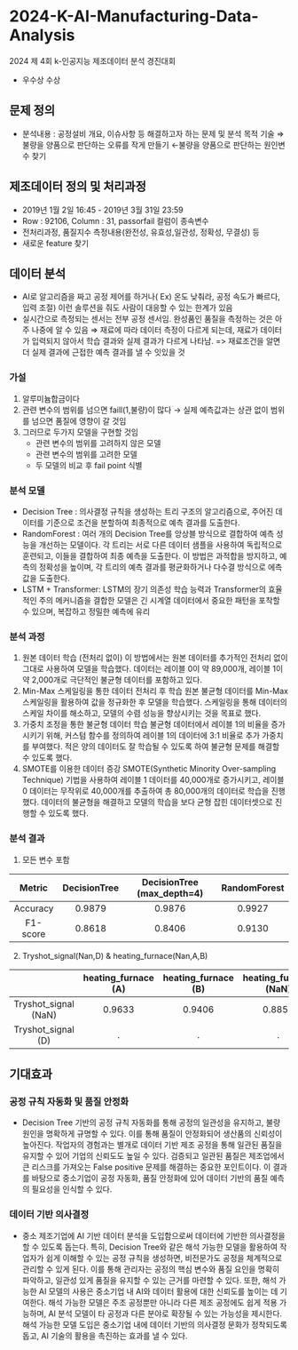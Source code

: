 # 2024-K-AI-Manufacturing-Data-Analysis
2024 제 4회 k-인공지능 제조데이터 분석 경진대회
- 우수상 수상

## 문제 정의
- 분석내용 : 공정설비 개요, 이슈사항 등 해결하고자 하는 문제 및 분석 목적 기술 ⇒ 불량을 양품으로 판단하는 오류를 작게 만들기 ←불량을 양품으로 판단하는 원인변수 찾기


## 제조데이터 정의 및 처리과정
- 2019년 1월 2일 16:45 - 2019년 3월 31일 23:59
- Row : 92106, Column : 31, passorfail 컬럼이 종속변수
- 전처리과정, 품질지수 측정내용(완전성, 유효성,일관성, 정확성, 무결성) 등
- 새로운 feature 찾기


## 데이터 분석
- AI로 알고리즘을 짜고 공정 제어를 하거나( Ex) 온도 낮춰라, 공정 속도가 빠르다, 입력 조절) 이런 솔루션을 줘도 사람이 대응할 수 있는 한계가 있음
- 실시간으로 측정되는 센서는 전부 공정 센서임. 완성품인 품질을 측정하는 것은 아주 나중에 알 수 있음 ⇒ 재료에 따라 데이터 측정이 다르게 되는데, 재료가 데이터가 입력되지 않아서 학습 결과와 실제 결과가 다르게 나타남. => 재료조건을 알면 더 실제 결과에 근접한 예측 결과를 낼 수 잇있을 것

### 가설

1. 알루미늄합금이다
2. 관련 변수의 범위를 넘으면 faill(1,불량)이 많다 → 실제 예측값과는 상관 없이 범위를 넘으면 품질에 영향이 갈 것임
3. 그러므로 두가지 모델을 구현할 것임
   - 관련 변수의 범위를 고려하지 않은 모델
   -  관련 변수의 범위를 고려한 모델
   -  두 모델의 비교 후 fail point 식별

### 분석 모델
- Decision Tree : 의사결정 규칙을 생성하는 트리 구조의 알고리즘으로, 주어진 데이터를 기준으로 조건을 분할하여 최종적으로 예측 결과를 도출한다.
- RandomForest : 여러 개의 Decision Tree를 앙상블 방식으로 결합하여 예측 성능을 개선하는 모델이다. 각 트리는 서로 다른 데이터 샘플을 사용하여 독립적으로 훈련되고, 이들을 결합하여 최종 예측을 도출한다. 이 방법은 과적합을 방지하고, 예측의 정확성을 높이며, 각 트리의 예측 결과를 평균화하거나 다수결 방식으로 에측 값을 도출한다.
- LSTM + Transformer: LSTM의 장기 의존성 학습 능력과 Transformer의 효율적인 주의 메커니즘을 결합한 모델은 긴 시계열 데이터에서 중요한 패턴을 포착할 수 있으며, 복잡하고 정밀한 예측에 유리

### 분석 과정
1. 원본 데이터 학습 (전처리 없이) 이 방법에서는 원본 데이터를 추가적인 전처리 없이 그대로 사용하여 모델을 학습했다. 데이터는 레이블 0이 약 89,000개, 레이블 1이 약 2,000개로 극단적인 불균형 데이터를 포함하고 있다.
2. Min-Max 스케일링을 통한 데이터 전처리 후 학습 원본 불균형 데이터를 Min-Max 스케일링을 활용하여 값을 정규화한 후 모델을 학습했다. 스케일링을 통해 데이터의 스케일 차이를 해소하고, 모델의 수렴 성능을 향상시키는 것을 목표로 했다.
3. 가중치 조정을 통한 불균형 데이터 학습 불균형 데이터에서 레이블 1의 비율을 증가시키기 위해, 커스텀 함수를 정의하여 레이블 1의 데이터에 3:1 비율로 추가 가중치를 부여했다. 적은 양의 데이터도 잘 학습될 수 있도록 하여 불균형 문제를 해결할 수 있도록 했다.
4. SMOTE를 이용한 데이터 증강 SMOTE(Synthetic Minority Over-sampling Technique) 기법을 사용하여 레이블 1 데이터를 40,000개로 증가시키고, 레이블 0 데이터는 무작위로 40,000개를 추출하여 총 80,000개의 데이터로 학습을 진행했다. 데이터의 불균형을 해결하고 모델의 학습을 보다 균형 잡힌 데이터셋으로 진행할 수 있도록 했다.

### 분석 결과
1. 모든 변수 포함
   
| Metric    | DecisionTree | DecisionTree (max_depth=4) | RandomForest |
|:---------:|:------------:|:--------------------------:|:------------:|
| Accuracy  | 0.9879       | 0.9876                     | 0.9927       |
| F1-score  | 0.8618       | 0.8406                     | 0.9130       |

2. Tryshot_signal(Nan,D) & heating_furnace(Nan,A,B)
   
|                  | heating_furnace (A) | heating_furnace (B) | heating_furnace (NaN) |
|:----------------:|:-------------------:|:-------------------:|:---------------------:|
| Tryshot_signal (NaN) | 0.9633              | 0.9406              | 0.8853                |
| Tryshot_signal (D)   | .                   | .                   | .                     |

## 기대효과

### 공정 규칙 자동화 및 품질 안정화
- Decision Tree 기반의 공정 규칙 자동화를 통해 공정의 일관성을 유지하고, 불량 원인을 명확하게 규명할 수 있다. 이를 통해 품질이 안정화되어 생산품의 신뢰성이 높아진다. 작업자의 경험과는 별개로 데이터 기반 제조 공정을 통해 일관된 품질을 유지할 수 있어 기업의 신뢰도도 높일 수 있다. 검증되고 일관된 품질은 제조업에서 큰 리스크를 가져오는 False positive 문제를 해결하는 중요한 포인트이다. 이 결과를 바탕으로 중소기업이 공정 자동화, 품질 안정화에 있어 데이터 기반의 품질 예측의 필요성을 인식할 수 있다.

### 데이터 기반 의사결정
- 중소 제조기업에 AI 기반 데이터 분석을 도입함으로써 데이터에 기반한 의사결정을 할 수 있도록 돕는다. 특히, Decision Tree와 같은 해석 가능한 모델을 활용하여 작업자가 쉽게 이해할 수 있는 공정 규칙을 생성하면, 비전문가도 공정을 체계적으로 관리할 수 있게 된다. 이를 통해 관리자는 공정의 핵심 변수와 품질 요인을 명확히 파악하고, 일관성 있게 품질을 유지할 수 있는 근거를 마련할 수 있다. 또한, 해석 가능한 AI 모델의 사용은 중소기업 내 AI와 데이터 활용에 대한 신뢰도를 높이는 데 기여한다. 해석 가능한 모델은 주조 공정뿐만 아니라 다른 제조 공정에도 쉽게 적용 가능하며, AI 분석 모델이 타 공정과 다른 분야로 확장될 수 있는 가능성을 제시한다. 해석 가능한 모델 도입은 중소기업 내에 데이터 기반의 의사결정 문화가 정착되도록 돕고, AI 기술의 활용을 촉진하는 효과를 낼 수 있다.
